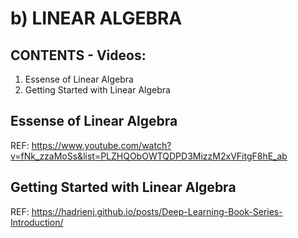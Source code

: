 # b) LINEAR ALGEBRA

## CONTENTS - Videos:

1. Essense of Linear Algebra
2. Getting Started with Linear Algebra


## Essense of Linear Algebra
REF: https://www.youtube.com/watch?v=fNk_zzaMoSs&list=PLZHQObOWTQDPD3MizzM2xVFitgF8hE_ab

##  Getting Started with Linear Algebra
REF: https://hadrienj.github.io/posts/Deep-Learning-Book-Series-Introduction/



